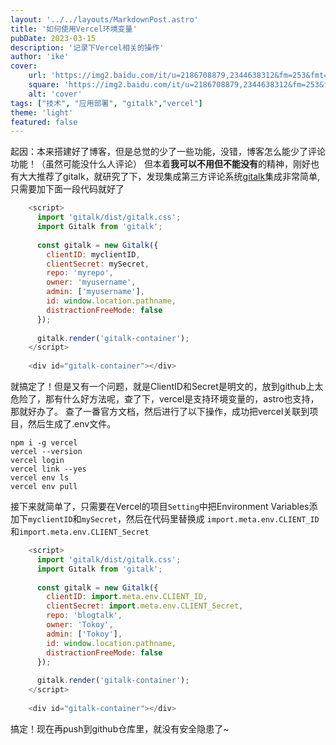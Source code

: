 ```yaml
---
layout: '../../layouts/MarkdownPost.astro'
title: '如何使用Vercel环境变量'
pubDate: 2023-03-15
description: '记录下Vercel相关的操作'
author: 'ike'
cover:
    url: 'https://img2.baidu.com/it/u=2186708879,2344638312&fm=253&fmt=auto&app=138&f=JPEG?w=631&h=356'
    square: 'https://img2.baidu.com/it/u=2186708879,2344638312&fm=253&fmt=auto&app=138&f=JPEG?w=631&h=356'
    alt: 'cover'
tags: ["技术", "应用部署", "gitalk","vercel"]
theme: 'light'
featured: false
---
```


起因：本来搭建好了博客，但是总觉的少了一些功能，没错，博客怎么能少了评论功能！（虽然可能没什么人评论）
但本着**我可以不用但不能没有**的精神，刚好也有大大推荐了gitalk，就研究了下，发现集成第三方评论系统[gitalk](https://github.com/gitalk/gitalk)集成非常简单,只需要加下面一段代码就好了
```js
    <script>
      import 'gitalk/dist/gitalk.css';
      import Gitalk from 'gitalk';
    
      const gitalk = new Gitalk({
        clientID: myclientID,
        clientSecret: mySecret,
        repo: 'myrepo',
        owner: 'myusername',
        admin: ['myusername'],
        id: window.location.pathname,
        distractionFreeMode: false
      });
    
      gitalk.render('gitalk-container');
    </script>
    
    <div id="gitalk-container"></div>
```
就搞定了！但是又有一个问题，就是ClientID和Secret是明文的，放到github上太危险了，那有什么好方法呢，查了下，vercel是支持环境变量的，astro也支持，那就好办了。
查了一番官方文档，然后进行了以下操作，成功把vercel关联到项目，然后生成了.env文件。

```shell
npm i -g vercel
vercel --version
vercel login
vercel link --yes
vercel env ls
vercel env pull
```

接下来就简单了，只需要在Vercel的项目`Setting`中把Environment Variables添加下`myclientID`和`mySecret`，然后在代码里替换成
`import.meta.env.CLIENT_ID`和`import.meta.env.CLIENT_Secret`
```js
    <script>
      import 'gitalk/dist/gitalk.css';
      import Gitalk from 'gitalk';
    
      const gitalk = new Gitalk({
        clientID: import.meta.env.CLIENT_ID,
        clientSecret: import.meta.env.CLIENT_Secret,
        repo: 'blogtalk',
        owner: 'Tokoy',
        admin: ['Tokoy'],
        id: window.location.pathname,
        distractionFreeMode: false
      });
    
      gitalk.render('gitalk-container');
    </script>
    
    <div id="gitalk-container"></div>
```

搞定！现在再push到github仓库里，就没有安全隐患了~